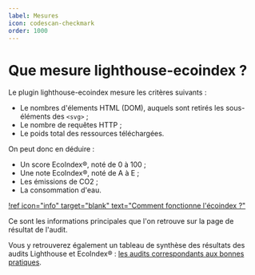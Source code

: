 ```yaml
---
label: Mesures
icon: codescan-checkmark
order: 1000
---
```


# Que mesure lighthouse-ecoindex ?

Le plugin lighthouse-ecoindex mesure les critères suivants :

- Le nombres d'élements HTML (DOM), auquels sont retirés les sous-éléments des `<svg>` ;
- Le nombre de requêtes HTTP ;
- Le poids total des ressources téléchargées.

On peut donc en déduire :

- Un score EcoIndex®, noté de 0 à 100 ;
- Une note EcoIndex®, noté de A à E ;
- Les émissions de CO2 ;
- La consommation d'eau.

[!ref icon="info" target="blank" text="Comment fonctionne l'écoindex ?"](https://www.ecoindex.fr/comment-ca-marche/)

Ce sont les informations principales que l'on retrouve sur la page de résultat de l'audit.

Vous y retrouverez également un tableau de synthèse des résultats des audits Lighthouse et EcoIndex® : [les audits correspondants aux bonnes pratiques](./bonnes-pratiques/00-index.md).
